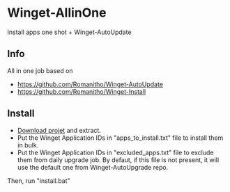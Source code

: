 # Winget-AllinOne
Install apps one shot + Winget-AutoUpdate

## Info
All in one job based on
- https://github.com/Romanitho/Winget-AutoUpdate
- https://github.com/Romanitho/Winget-Install

## Install
- [Download projet](https://github.com/Romanitho/Winget-AllinOne/archive/refs/heads/main.zip) and extract.
- Put the Winget Application IDs in "apps_to_install.txt" file to install them in bulk.
- Put the Winget Application IDs in "excluded_apps.txt" file to exclude them from daily upgrade job. By defaut, if this file is not present, it will use the default one from Winget-AutoUpgrade repo.

Then, run "install.bat"
